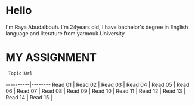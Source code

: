 # Hello
I'm Raya Abudalbouh. I'm 24years old, I have bachelor's degree in English language and literature from yarmouk University

# MY ASSIGNMENT

     Topic|Url
----------|--------
Read 01 |
Read 02 |
Read 03 |
Read 04 |
Read 05 |
Read 06 |
Read 07 |
Read 08 |
Read 09 |
Read 10 |
Read 11 |
Read 12 |
Read 13 |
Read 14 |
Read 15 |
